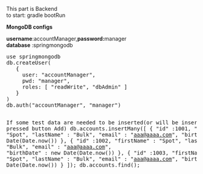 

This part is Backend <br>
to start: gradle bootRun

<b>MongoDB configs</b><br>

<b>username</b>:accountManager,<b>password:</b>manager<br>
<b>database</b> :springmongodb

<div class="highlight highlight-text-xml"><pre>
use springmongodb
db.createUser(
   {
     user: "accountManager",
     pwd: "manager",
     roles: [ "readWrite", "dbAdmin" ]
   }
)
db.auth("accountManager", "manager")

If some test data are needed to be inserted(or will be inserted when pressed button Add)
db.accounts.insertMany([
  {
    "id"        :1001,
    "firstName" : "Spot",
    "lastName" : "Bulk",
    "email" : "aaa@aaaa.com",
	 "birthDate" : new Date(Date.now())
  },
  {
     "id"        :1002,
    "firstName" : "Spot",
    "lastName" : "Bulk",
    "email" : "aaa@aaaa.com",
	 "birthDate" : new Date(Date.now())
  },
  {
     "id"        :1003,
    "firstName" : "Spot",
    "lastName" : "Bulk",
    "email" : "aaa@aaaa.com",
	 "birthDate" : new Date(Date.now())
  }
]);
db.accounts.find();
</pre></div>

